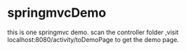# springmvcDemo
this is one springmvc demo. scan the controller folder ,visit localhost:8080/activity/toDemoPage to get the demo page.
